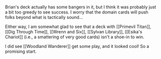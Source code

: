 Brian's deck actually has some bangers in it, but I think it was probably just a bit too greedy to see success. I worry that the domain cards will push folks beyond what is tactically sound...

Either way, I am somewhat glad to see that a deck with [[Primevil Titan]], [[Dig Through Time]], [[Wrenn and Six]], [[Sylvan Library]], [[Esika's Chariot]] (i.e., a smattering of very good cards) isn't a shoe-in to win.

I did see [[Woodland Wanderer]] get some play, and it looked cool! So a promising start.
